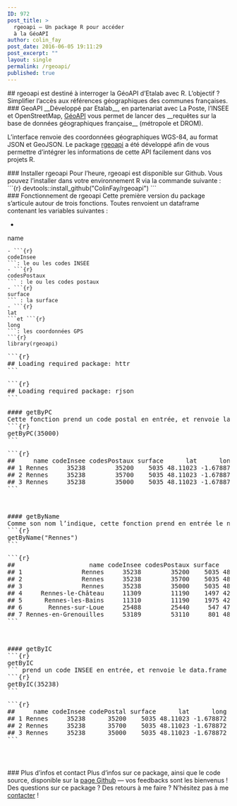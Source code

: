 ```yaml
---
ID: 972
post_title: >
  rgeoapi — Un package R pour accéder
  à la GéoAPI
author: colin_fay
post_date: 2016-06-05 19:11:29
post_excerpt: ""
layout: single
permalink: /rgeoapi/
published: true
---
```

<div id="destine-a-interroger-la-geoapi-detalab.-lobjectif-simplifier-lacces-a-la-reference-geographique-des-communes-francaises." class="section level2">
## rgeoapi est destiné à interroger la GéoAPI d’Etalab avec R. L’objectif ? Simplifier l’accès aux références géographiques des communes françaises.
<!--more-->
<div id="geoapi" class="section level3">
### GeoAPI
__Développé par Etalab__, en partenariat avec La Poste, l’INSEE et OpenStreetMap, <a href="https://api.beta.gouv.fr/api/geoapi.html">GéoAPI</a> vous permet de lancer des __requêtes sur la base de données géographiques française__ (métropole et DROM).

L’interface renvoie des coordonnées géographiques WGS-84, au format JSON et GeoJSON. Le package <a href="https://github.com/ColinFay/rgeoapi">rgeoapi</a> a été développé afin de vous permettre d’intégrer les informations de cette API facilement dans vos projets R.

</div>
<div id="installer-rgeoapi" class="section level3">
### Installer rgeoapi
Pour l’heure, rgeoapi est disponible sur Github. Vous pouvez l’installer dans votre environnement R via la commande suivante :
```{r} 
devtools::install_github("ColinFay/rgeoapi")
```
</div>
<div id="fonctionnement-de-rgeoapi" class="section level3">
### Fonctionnement de rgeoapi
Cette première version du package s’articule autour de trois fonctions. Toutes renvoient un dataframe contenant les variables suivantes :

- ```{r} 
name
``` : le ou les nom(s)
- ```{r} 
codeInsee
```: le ou les codes INSEE
- ```{r} 
codesPostaux
``` : le ou les codes postaux
- ```{r} 
surface
``` : la surface
- ```{r} 
lat 
```et ```{r} 
long
```: les coordonnées GPS
```{r} 
library(rgeoapi)
```
<pre>```{r} 
## Loading required package: httr
```
<pre>```{r} 
## Loading required package: rjson
```
<div id="getbypc" class="section level4">
#### getByPC
Cette fonction prend un code postal en entrée, et renvoie la ville qui correspond à ce code. Attention, lorsque la ville répond à plusieurs codes postaux (comme Rennes), tous les codes sont affichés.
```{r} 
getByPC(35000)
```
<pre>```{r} 
##     name codeInsee codesPostaux surface      lat      long
## 1 Rennes     35238        35200    5035 48.11023 -1.678872
## 2 Rennes     35238        35700    5035 48.11023 -1.678872
## 3 Rennes     35238        35000    5035 48.11023 -1.678872
```
</div>
<div id="getbyname" class="section level4">
#### getByName
Comme son nom l’indique, cette fonction prend en entrée le nom d’une ville et renvoie l’ensemble des villes qui correspondent parfaitement ou partiellement.
```{r} 
getByName("Rennes")
```
<pre>```{r} 
##                    name codeInsee codesPostaux surface      lat       long
## 1                Rennes     35238        35200    5035 48.11023 -1.6788723
## 2                Rennes     35238        35700    5035 48.11023 -1.6788723
## 3                Rennes     35238        35000    5035 48.11023 -1.6788723
## 4     Rennes-le-Château     11309        11190    1497 42.91498  2.2774065
## 5      Rennes-les-Bains     11310        11190    1975 42.92166  2.3408405
## 6       Rennes-sur-Loue     25488        25440     547 47.01497  5.8551652
## 7 Rennes-en-Grenouilles     53189        53110     801 48.49128 -0.5083472
```
</div>
<div id="getbyic" class="section level4">
#### getByIC
```{r} 
getByIC
``` prend un code INSEE en entrée, et renvoie le data.frame de la commune correspondante.
```{r} 
getByIC(35238)
```
<pre>```{r} 
##     name codeInsee codePostal surface      lat      long
## 1 Rennes     35238      35200    5035 48.11023 -1.678872
## 2 Rennes     35238      35700    5035 48.11023 -1.678872
## 3 Rennes     35238      35000    5035 48.11023 -1.678872
```
</div>
</div>
<div id="plus-dinfos-et-contact" class="section level3">
### Plus d’infos et contact
Plus d’infos sur ce package, ainsi que le code source, disponible sur la <a href="https://github.com/ColinFay/rgeoapi">page Github</a> — vos feedbacks sont les bienvenus !

Des questions sur ce package ? Des retours à me faire ? N’hésitez pas à me <a href="mailto:contact@colinfay.me">contacter</a> !

</div>
</div>
&nbsp;
